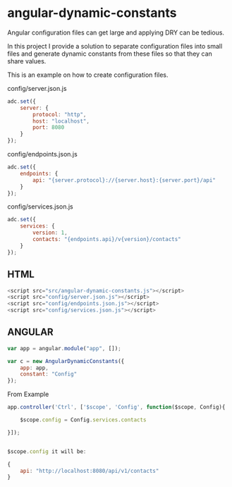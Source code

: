 angular-dynamic-constants
=========================

Angular configuration files can get large and applying DRY can be tedious.

In this project I provide a solution to separate configuration files into small files
and generate dynamic constants from these files so that they can share values.


This is an example on how to create configuration files.

config/server.json.js
```javascript
adc.set({
    server: {
        protocol: "http",
        host: "localhost",
        port: 8080
    }
});
```

config/endpoints.json.js

```javascript
adc.set({
    endpoints: {
        api: "{server.protocol}://{server.host}:{server.port}/api"
    }
});
```

config/services.json.js
```javascript
adc.set({
    services: {
        version: 1,
        contacts: "{endpoints.api}/v{version}/contacts"
    }
});
```

HTML
----
```javascript
<script src="src/angular-dynamic-constants.js"></script>
<script src="config/server.json.js"></script>
<script src="config/endpoints.json.js"></script>
<script src="config/services.json.js"></script>
```

ANGULAR
-------
```javascript
var app = angular.module("app", []);

var c = new AngularDynamicConstants({
    app: app,
    constant: "Config"
});
```


From Example

```javascript
app.controller('Ctrl', ['$scope', 'Config', function($scope, Config){

    $scope.config = Config.services.contacts

}]);


$scope.config it will be:

{
    api: "http://localhost:8080/api/v1/contacts"
}

```